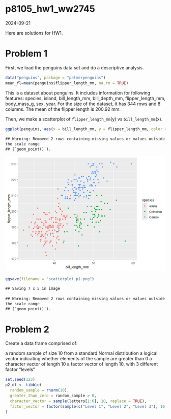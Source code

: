 p8105_hw1_ww2745
================
2024-09-21

Here are solutions for HW1.

# Problem 1

First, we load the penguins data set and do a descriptive analysis.

``` r
data("penguins", package = "palmerpenguins")
mean_fl=mean(penguins$flipper_length_mm, na.rm = TRUE)
```

This is a dataset about penguins. It includes information for following
features: species, island, bill_length_mm, bill_depth_mm,
flipper_length_mm, body_mass_g, sex, year. For the size of the dataset,
it has 344 rows and 8 columns. The mean of the flipper length is 200.92
mm.

Then, we make a scatterplot of `flipper_length_mm`(y) vs
`bill_length_mm`(x).

``` r
ggplot(penguins, aes(x = bill_length_mm, y = flipper_length_mm, color = species)) + geom_point()
```

    ## Warning: Removed 2 rows containing missing values or values outside the scale range
    ## (`geom_point()`).

![](p8105_hw1_ww2745_files/figure-gfm/yx_scatter-1.png)<!-- -->

``` r
ggsave(filename = "scatterplot_p1.png")
```

    ## Saving 7 x 5 in image

    ## Warning: Removed 2 rows containing missing values or values outside the scale range
    ## (`geom_point()`).

# Problem 2

Create a data frame comprised of:

a random sample of size 10 from a standard Normal distribution a logical
vector indicating whether elements of the sample are greater than 0 a
character vector of length 10 a factor vector of length 10, with 3
different factor “levels”

``` r
set.seed(123)
p2_df <- tibble(
  random_sample = rnorm(10),                        
  greater_than_zero = random_sample > 0,          
  character_vector = sample(letters[1:6], 10, replace = TRUE),  
  factor_vector = factor(sample(c("Level 1", "Level 2", "Level 3"), 10, replace = TRUE))  
)
```
